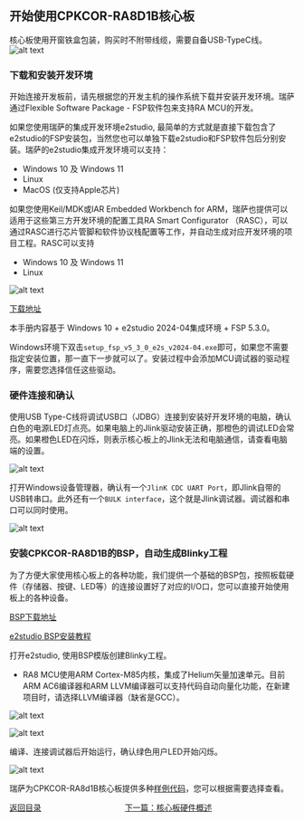 ## 开始使用CPKCOR-RA8D1B核心板

核心板使用开窗铁盒包装，购买时不附带线缆，需要自备USB-TypeC线。
![alt text](images/02_unbox/image-1.png)

### 下载和安装开发环境

开始连接开发板前，请先根据您的开发主机的操作系统下载并安装开发环境。瑞萨通过Flexible Software Package - FSP软件包来支持RA MCU的开发。

如果您使用瑞萨的集成开发环境e2studio, 最简单的方式就是直接下载包含了e2studio的FSP安装包，当然您也可以单独下载e2studio和FSP软件包后分别安装。瑞萨的e2studio集成开发环境可以支持：
- Windows 10 及 Windows 11
- Linux
- MacOS (仅支持Apple芯片)

如果您使用Keil/MDK或IAR Embedded Workbench for ARM，瑞萨也提供可以适用于这些第三方开发环境的配置工具RA Smart Configurator （RASC），可以通过RASC进行芯片管脚和软件协议栈配置等工作，并自动生成对应开发环境的项目工程。RASC可以支持
- Windows 10 及 Windows 11
- Linux
  
![alt text](images/02_unbox/image-2.png)

[下载地址](https://github.com/renesas/fsp/releases)

本手册内容基于 Windows 10 + e2studio 2024-04集成环境 + FSP 5.3.0。

Windows环境下双击`setup_fsp_v5_3_0_e2s_v2024-04.exe`即可，如果您不需要指定安装位置，那一直下一步就可以了。安装过程中会添加MCU调试器的驱动程序，需要您选择信任这些驱动。

### 硬件连接和确认

使用USB Type-C线将调试USB口（JDBG）连接到安装好开发环境的电脑，确认白色的电源LED灯点亮。如果电脑上的Jlink驱动安装正确，那橙色的调试LED会常亮。如果橙色LED在闪烁，则表示核心板上的Jlink无法和电脑通信，请查看电脑端的设置。

![alt text](images/02_unbox/image.png)

打开Windows设备管理器，确认有一个`JlinK CDC UART Port`，即Jlink自带的USB转串口。此外还有一个`BULK interface`，这个就是Jlink调试器。调试器和串口可以同时使用。

![alt text](images/02_unbox/image-3.png)

### 安装CPKCOR-RA8D1B的BSP，自动生成Blinky工程

为了方便大家使用核心板上的各种功能，我们提供一个基础的BSP包，按照板载硬件（存储器、按键、LED等）的连接设置好了对应的I/O口，您可以直接开始使用板上的各种设备。

[BSP下载地址](./Renesas.RA_board_ra8d1_cpkcor.5.1.0.pack)

[e2studio BSP安装教程](https://github.com/renesas/cpk_examples/blob/main/docs/r01an7244cc0110-ra.pdf)

打开e2studio, 使用BSP模版创建Blinky工程。

- RA8 MCU使用ARM Cortex-M85内核，集成了Helium矢量加速单元。目前ARM AC6编译器和ARM LLVM编译器可以支持代码自动向量化功能，在新建项目时，请选择LLVM编译器（缺省是GCC）。

![alt text](images/02_unbox/image-5.png)

![alt text](images/02_unbox/image-6.png)

编译、连接调试器后开始运行，确认绿色用户LED开始闪烁。

![alt text](images/02_unbox/image-7.png)

瑞萨为CPKCOR-RA8d1B核心板提供多种[样例代码](https://github.com/renesas/cpk_examples/tree/main/cpkcor_ra8d1b)，您可以根据需要选择查看。


[返回目录](01_overview.md)             [下一篇：核心板硬件概述](03_hardware.md)






